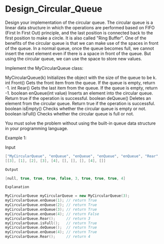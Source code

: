 # Design_Circular_Queue

Design your implementation of the circular queue. 
The circular queue is a linear data structure in which the operations are performed based on FIFO (First In First Out) principle, and the last position is connected back to the first position to make a circle. 
It is also called "Ring Buffer".
One of the benefits of the circular queue is that we can make use of the spaces in front of the queue. 
In a normal queue, once the queue becomes full, we cannot insert the next element even if there is a space in front of the queue. 
But using the circular queue, we can use the space to store new values.

Implement the MyCircularQueue class:

MyCircularQueue(k) Initializes the object with the size of the queue to be k.
int Front() Gets the front item from the queue. If the queue is empty, return -1.
int Rear() Gets the last item from the queue. If the queue is empty, return -1.
boolean enQueue(int value) Inserts an element into the circular queue. Return true if the operation is successful.
boolean deQueue() Deletes an element from the circular queue. Return true if the operation is successful.
boolean isEmpty() Checks whether the circular queue is empty or not.
boolean isFull() Checks whether the circular queue is full or not.

You must solve the problem without using the built-in queue data structure in your programming language.

Example 1:

Input

```cpp
["MyCircularQueue", "enQueue", "enQueue", "enQueue", "enQueue", "Rear", "isFull", "deQueue", "enQueue", "Rear"]
[[3], [1], [2], [3], [4], [], [], [], [4], []]

Output

[null, true, true, true, false, 3, true, true, true, 4]

Explanation

MyCircularQueue myCircularQueue = new MyCircularQueue(3);
myCircularQueue.enQueue(1); // return True
myCircularQueue.enQueue(2); // return True
myCircularQueue.enQueue(3); // return True
myCircularQueue.enQueue(4); // return False
myCircularQueue.Rear();     // return 3
myCircularQueue.isFull();   // return True
myCircularQueue.deQueue();  // return True
myCircularQueue.enQueue(4); // return True
myCircularQueue.Rear();     // return 4

